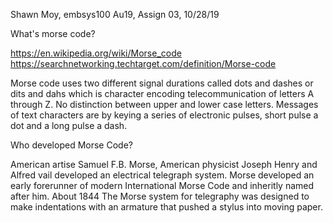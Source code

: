 Shawn Moy, embsys100 Au19, Assign 03, 10/28/19

What's morse code?

https://en.wikipedia.org/wiki/Morse_code
https://searchnetworking.techtarget.com/definition/Morse-code

Morse code uses two different signal durations called dots and dashes or dits and dahs which is character encoding telecommunication of letters A through Z. No distinction between upper and lower case letters.  Messages of text characters are by keying a series of electronic pulses, short pulse a dot and a long pulse a dash.  

Who developed Morse Code?

American artise Samuel F.B. Morse, American physicist Joseph Henry and Alfred vail developed an electrical telegraph system.  Morse developed an early forerunner of modern International Morse Code and inheritly named after him.  About 1844 The Morse system for telegraphy was designed to make indentations with an armature that pushed a stylus into moving paper.

